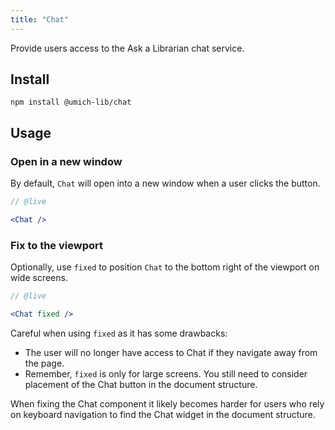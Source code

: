 ```yaml
---
title: "Chat"
---
```


<lede>Provide users access to the Ask a Librarian chat service.</lede>

## Install

```
npm install @umich-lib/chat
```

## Usage

### Open in a new window

By default, `Chat` will open into a new window when a user clicks the button.

```jsx
// @live

<Chat />
```

### Fix to the viewport

Optionally, use `fixed` to position `Chat` to the bottom right of the viewport on wide screens.


```jsx
// @live

<Chat fixed />
```

Careful when using `fixed` as it has some drawbacks:

- The user will no longer have access to Chat if they navigate away from the page.
- Remember, `fixed` is only for large screens. You still need to consider placement of the Chat button in the document structure.

<accessibility-insight>
 When fixing the Chat component it likely becomes harder for users who rely on keyboard navigation to find the Chat widget in the document structure.
</accessibility-insight>